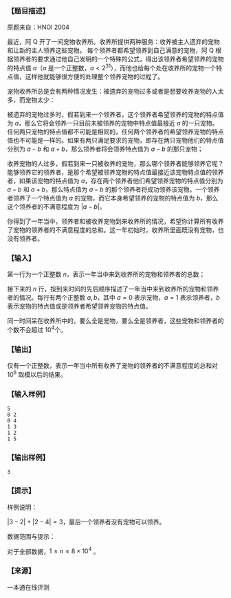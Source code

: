 ### 【题目描述】

原题来自：HNOI 2004

最近，阿 Q 开了一间宠物收养所。收养所提供两种服务：收养被主人遗弃的宠物和让新的主人领养这些宠物。 每个领养者都希望领养到自己满意的宠物，阿 Q 根据领养者的要求通过他自己发明的一个特殊的公式，得出该领养者希望领养的宠物的特点值 $a$（$a$ 是一个正整数，$a<2^{31}$），而他也给每个处在收养所的宠物一个特点值，这样他就能够很方便的处理整个领养宠物的过程了。

宠物收养所总是会有两种情况发生：被遗弃的宠物过多或者是想要收养宠物的人太多，而宠物太少：

被遗弃的宠物过多时，假若到来一个领养者，这个领养者希望领养的宠物的特点值为 $a$，那么它将会领养一只目前未被领养的宠物中特点值最接近 $a$ 的一只宠物。任何两只宠物的特点值都不可能是相同的，任何两个领养者的希望领养宠物的特点值也不可能是一样的。如果有两只满足要求的宠物，即存在两只宠物他们的特点值分别为 $a-b$ 和 $a+b$，那么领养者将会领养特点值为 $a-b$ 的那只宠物；

收养宠物的人过多，假若到来一只被收养的宠物，那么哪个领养者能够领养它呢？能够领养它的领养者，是那个希望被领养宠物的特点值最接近该宠物特点值的领养者，如果该宠物的特点值为 $a$，存在两个领养者他们希望领养宠物的特点值分别为 $a-b$ 和 $a+b$，那么特点值为 $a-b$ 的那个领养者将成功领养该宠物。一个领养者领养了一个特点值为 $a$ 的宠物，而它本身希望领养的宠物的特点值为 $b$，那么这个领养者的不满意程度为 $|a-b|$。

你得到了一年当中，领养者和被收养宠物到来收养所的情况，希望你计算所有收养了宠物的领养者的不满意程度的总和。这一年初始时，收养所里面既没有宠物，也没有领养者。

### 【输入】

第一行为一个正整数 $n$，表示一年当中来到收养所的宠物和领养者的总数；

接下来的 $n$ 行，按到来时间的先后顺序描述了一年当中来到收养所的宠物和领养者的情况。每行有两个正整数 $a, b$，其中 $a=0$ 表示宠物，$a=1$ 表示领养者，$b$ 表示宠物的特点值或是领养者希望领养宠物的特点值。

同一时间呆在收养所中的，要么全是宠物，要么全是领养者，这些宠物和领养者的个数不会超过 $10^4$个。

### 【输出】

仅有一个正整数，表示一年当中所有收养了宠物的领养者的不满意程度的总和对 $10^6$ 取模以后的结果。

### 【输入样例】

```
5
0 2
0 4
1 3
1 2
1 5
```

### 【输出样例】

```
3
```

### 【提示】

样例说明：

$|3-2|+|2-4|=3$，最后一个领养者没有宠物可以领养。

数据范围与提示：

对于全部数据，$1≤n≤8×10^4$ 。


 ### 【来源】

 一本通在线评测 